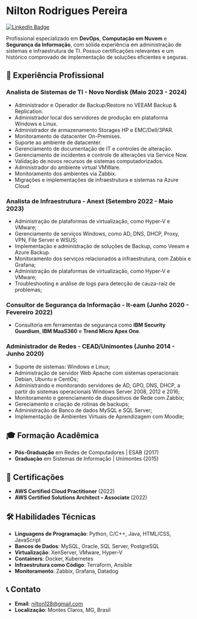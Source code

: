 # Nilton Rodrigues Pereira

[![LinkedIn Badge](https://img.shields.io/badge/LinkedIn-Perfil-blue)](https://www.linkedin.com/in/niltonrodriguespereira/)

Profissional especializado em **DevOps**, **Computação em Nuvem** e **Segurança da Informação**, com sólida experiência em administração de sistemas e infraestrutura de TI. Possuo certificações relevantes e um histórico comprovado de implementação de soluções eficientes e seguras.

## 💼 Experiência Profissional

### Analista de Sistemas de TI - Novo Nordisk (Maio 2023 - 2024)
-	Administrador e Operador de Backup/Restore no VEEAM Backup & Replication.
-	Administrador local dos servidores de produção em plataforma Windows e Linux.
-	Administrador de armazenamento Storages HP e EMC/Dell/3PAR.
-	Monitoramento de datacenter On-Premises.
-	Suporte ao ambiente de datacenter.
-	Gerenciamento de documentação de IT e controles de alteração.
-	Gerenciamento de incidentes e controle de alterações via Service Now.
-	Validação de novos recursos de sistemas computadorizados.
-	Administrador do ambiente virtual VMWare.
-	Monitoramento dos ambientes via Zabbix.
-	Migrações e implementações de infraestrutura e sistemas na Azure Cloud


### Analista de Infraestrutura - Anext (Setembro 2022 - Maio 2023)
-	Administração de plataformas de virtualização, como Hyper-V e VMware;
-	Gerenciamento de serviços Windows, como AD, DNS, DHCP, Proxy, VPN, File Server e WSUS;
-	Implementação e administração de soluções de Backup, como Veeam e Azure Backup.
-	Monitoramento dos serviços relacionados a infraestrutura, com Zabbix e Grafana;
-	Administração de plataformas de virtualização, como Hyper-V e VMware;
-	Troubleshooting e análise de logs para detecção de cauza-raíz de problemas;


### Consultor de Segurança da Informação - It-eam (Junho 2020 - Fevereiro 2022)
- Consultoria em ferramentas de segurança como **IBM Security Guardium**, **IBM MaaS360** e **Trend Micro Apex One**.

### Administrador de Redes - CEAD/Unimontes (Junho 2014 - Junho 2020)
-	Suporte de sistemas: Windows e Linux;
-	Administração de servidor Web Apache com sistemas operacionais Debian, Ubuntu e CentOs;
-	Administrando e monitorando servidores de AD, GPO, DNS, DHCP, a partir do sistemas operacionais Windows Server 2008, 2012 e 2016;
-	Monitoramento e gerenciamento de dispositivos de Rede com Zabbix;
-	Gereciamento e criação de rotinas de backups;
-	Administração de Banco de dados MySQL e SQL Server;
-	Implementação de Ambientes Virtuais de Aprendizagem com Moodle;


## 🎓 Formação Acadêmica
- **Pós-Graduação** em Redes de Computadores | ESAB (2017)
- **Graduação** em Sistemas de Informação | Unimontes (2015)

## 📜 Certificações
- **AWS Certified Cloud Practitioner** (2022)
- **AWS Certified Solutions Architect – Associate** (2022)

## 🛠️ Habilidades Técnicas
- **Linguagens de Programação**: Python, C/C++, Java, HTML/CSS, JavaScript
- **Bancos de Dados**: MySQL, Oracle, SQL Server, PostgreSQL
- **Virtualização**: XenServer, VMware, Hyper-V
- **Containers**: Docker, Kubernetes
- **Infraestrutura como Código**: Terraform, Ansible
- **Monitoramento**: Zabbix, Grafana, Datadog

## 📞 Contato
- **Email**: [nilton128@gmail.com](mailto:nilton128@gmail.com)
- **Localização**: Montes Claros, MG, Brasil
